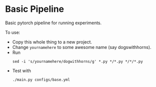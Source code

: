 # Basic Pipeline

Basic pytorch pipeline for running experiments.

To use:

- Copy this whole thing to a new project.
- Change `yournamehere` to some awesome name (say dogswithhorns).
- Run
  ```
  sed -i 's/yournamehere/dogwithhorns/g' *.py */*.py */*/*.py
  ```
- Test with
  ```
  ./main.py configs/base.yml
  ```
